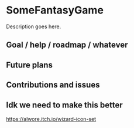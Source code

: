 # SomeFantasyGame

Description goes here.

## Goal / help / roadmap / whatever

## Future plans

## Contributions and issues

## Idk we need to make this better


https://alwore.itch.io/wizard-icon-set